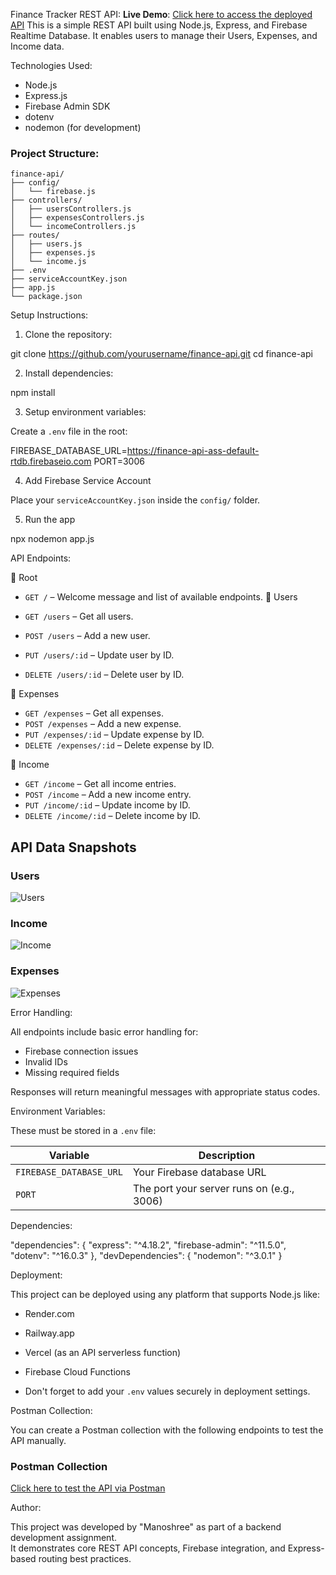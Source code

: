Finance Tracker REST API:
**Live Demo**: [Click here to access the deployed API]()
This is a simple REST API built using Node.js, Express, and Firebase Realtime Database. It enables users to manage their Users, Expenses, and Income data.



 Technologies Used:

- Node.js
- Express.js
- Firebase Admin SDK
- dotenv
- nodemon (for development)


### Project Structure:

```text
finance-api/
├── config/
│   └── firebase.js
├── controllers/
│   ├── usersControllers.js
│   ├── expensesControllers.js
│   └── incomeControllers.js
├── routes/
│   ├── users.js
│   ├── expenses.js
│   └── income.js
├── .env
├── serviceAccountKey.json
├── app.js
└── package.json
```


Setup Instructions:

1. Clone the repository:

git clone https://github.com/yourusername/finance-api.git
cd finance-api


2. Install dependencies:

npm install



3. Setup environment variables:

Create a `.env` file in the root:

FIREBASE_DATABASE_URL=https://finance-api-ass-default-rtdb.firebaseio.com
PORT=3006

4. Add Firebase Service Account

Place your `serviceAccountKey.json` inside the `config/` folder.

5. Run the app

npx nodemon app.js



 API Endpoints:

🔹 Root

- `GET /` – Welcome message and list of available endpoints.
🔹 Users

- `GET /users` – Get all users.
- `POST /users` – Add a new user.
- `PUT /users/:id` – Update user by ID.
- `DELETE /users/:id` – Delete user by ID.

🔹 Expenses

- `GET /expenses` – Get all expenses.
- `POST /expenses` – Add a new expense.
- `PUT /expenses/:id` – Update expense by ID.
- `DELETE /expenses/:id` – Delete expense by ID.

🔹 Income

- `GET /income` – Get all income entries.
- `POST /income` – Add a new income entry.
- `PUT /income/:id` – Update income by ID.
- `DELETE /income/:id` – Delete income by ID.

##  API Data Snapshots

###  Users
![Users](./assets/users.png)

###  Income
![Income](./assets/income.png)

###  Expenses
![Expenses](./assets/expenses.png)



 Error Handling:

All endpoints include basic error handling for:
- Firebase connection issues
- Invalid IDs
- Missing required fields

Responses will return meaningful messages with appropriate status codes.


 Environment Variables:

These must be stored in a `.env` file:

| Variable | Description |
|----------|-------------|
| `FIREBASE_DATABASE_URL` | Your Firebase database URL |
| `PORT` | The port your server runs on (e.g., 3006) |


Dependencies:


"dependencies": {
  "express": "^4.18.2",
  "firebase-admin": "^11.5.0",
  "dotenv": "^16.0.3"
},
"devDependencies": {
  "nodemon": "^3.0.1"
}




 Deployment:

This project can be deployed using any platform that supports Node.js like:

- Render.com
- Railway.app
- Vercel (as an API serverless function)
- Firebase Cloud Functions

- Don't forget to add your `.env` values securely in deployment settings.

 Postman Collection:

You can create a Postman collection with the following endpoints to test the API manually.
###  Postman Collection
[Click here to test the API via Postman](https://manoshree24-699974.postman.co/workspace/Manoshree's-Workspace~30e75051-9c62-4861-8aba-2a70bbbd544b/request/47244167-9142ac4f-4c6b-4248-9881-abe4677a17fd?action=share&source=copy-link&creator=47244167)

Author:

This project was developed by "Manoshree" as part of a backend development assignment.  
It demonstrates core REST API concepts, Firebase integration, and Express-based routing best practices.
